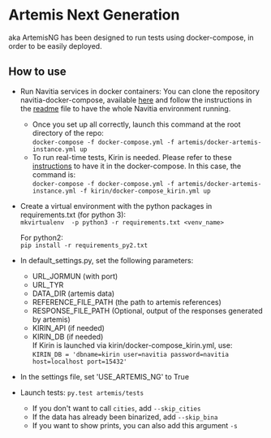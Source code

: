 # Artemis Next Generation

aka ArtemisNG has been designed to run tests using docker-compose, in order to be easily deployed.

## How to use

* Run Navitia services in docker containers:
    You can clone the repository navitia-docker-compose, available
    [here](https://github.com/CanalTP/navitia-docker-compose) and follow the instructions in the
    [readme](https://github.com/CanalTP/navitia-docker-compose/blob/master/README.md) file to have the whole
    Navitia environment running.
    - Once you set up all correctly, launch this command at the root directory of the repo:  
    `docker-compose -f docker-compose.yml -f artemis/docker-artemis-instance.yml up`
    - To run real-time tests, Kirin is needed. Please refer to these
    [instructions](https://github.com/CanalTP/navitia-docker-compose/blob/master/kirin/README.md) to have
    it in the docker-compose. In this case, the command is:  
    `docker-compose -f docker-compose.yml -f artemis/docker-artemis-instance.yml -f kirin/docker-compose_kirin.yml up`

* Create a virtual environment with the python packages in requirements.txt (for python 3):  
    `mkvirtualenv  -p python3 -r requirements.txt <venv_name>`

  For python2:  
    `pip install -r requirements_py2.txt`

* In default_settings.py, set the following parameters:
    - URL_JORMUN (with port)
    - URL_TYR
    - DATA_DIR (artemis data)
    - REFERENCE_FILE_PATH (the path to artemis references)
    - RESPONSE_FILE_PATH (Optional, output of the responses generated by artemis)
    - KIRIN_API (if needed)
    - KIRIN_DB (if needed)  
      If Kirin is launched via kirin/docker-compose_kirin.yml, use:  
      `KIRIN_DB = 'dbname=kirin user=navitia password=navitia host=localhost port=15432'`

* In the settings file, set 'USE_ARTEMIS_NG' to True

* Launch tests: `py.test artemis/tests`
    - If you don't want to call `cities`, add `--skip_cities`
    - If the data has already been binarized, add `--skip_bina`
    - If you want to show prints, you can also add this argument `-s`
